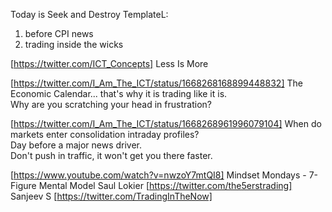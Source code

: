 Today is Seek and Destroy TemplateL:
1. before CPI news
2. trading inside the wicks

[https://twitter.com/ICT_Concepts]
 Less Is More

[https://twitter.com/I_Am_The_ICT/status/1668268168899448832]
 The Economic Calendar... that's why it is trading like it is.  
 Why are you scratching your head in frustration?


[https://twitter.com/I_Am_The_ICT/status/1668268961996079104]
 When do markets enter consolidation intraday profiles?  
 Day before a major news driver.  
 Don't push in traffic, it won't get you there faster.

[https://www.youtube.com/watch?v=nwzoY7mtQI8]
 Mindset Mondays - 7-Figure Mental Model
 Saul Lokier  [https://twitter.com/the5erstrading]
 Sanjeev S [https://twitter.com/TradingInTheNow]